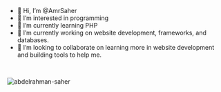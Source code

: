 - 👋 Hi, I’m @AmrSaher
- 👀 I’m interested in programming
- 🌱 I’m currently learning PHP
- 🔭 I’m currently working on website development, frameworks, and databases.
- 👯 I’m looking to collaborate on learning more in website development and building tools to help me.

<br>
<p><img align="left" src="https://github-readme-stats.vercel.app/api/top-langs?username=AmrSaher&show_icons=true&locale=en&layout=compact" alt="abdelrahman-saher" /></p>

<!---
AmrSaher/AmrSaher is a ✨ special ✨ repository because its `README.md` (this file) appears on your GitHub profile.
You can click the Preview link to take a look at your changes.
--->
